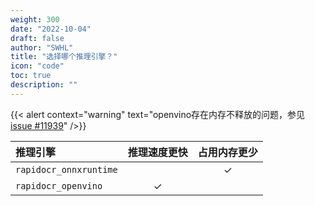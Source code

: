 ```yaml
---
weight: 300
date: "2022-10-04"
draft: false
author: "SWHL"
title: "选择哪个推理引擎？"
icon: "code"
toc: true
description: ""
---
```


{{< alert context="warning" text="openvino存在内存不释放的问题，参见[issue #11939](https://github.com/openvinotoolkit/openvino/issues/11939)" />}}

|推理引擎|推理速度更快|占用内存更少|
|:---|:---:|:---:|
|`rapidocr_onnxruntime`||✓|
|`rapidocr_openvino`|✓||
